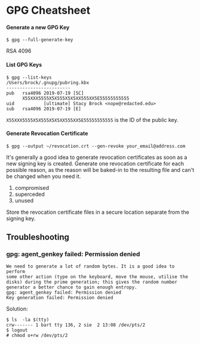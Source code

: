 # GPG Cheatsheet
#### Generate a new GPG Key
```
$ gpg --full-generate-key
```
RSA 4096

#### List GPG Keys
```
$ gpg --list-keys
/Users/brock/.gnupg/pubring.kbx
------------------------
pub   rsa4096 2019-07-19 [SC]
      X55XXX5555X5X555X5X5XX555XX5E55555555555
uid           [ultimate] Stacy Brock <nope@redacted.edu>
sub   rsa4096 2019-07-19 [E]
```

`X55XXX5555X5X555X5X5XX555XX5E55555555555` is the ID of the public key.

#### Generate Revocation Certificate
```
$ gpg --output ~/revocation.crt --gen-revoke your_email@address.com
```
It's generally a good idea to generate revocation certificates as soon as a new signing key is created. Generate one revocation certificate for each possible reason, as the reason will be baked-in to the resulting file and can't be changed when you need it.
1. compromised
2. superceded
3. unused

Store the revocation certificate files in a secure location separate from the signing key.

## Troubleshooting
### gpg: agent_genkey failed: Permission denied
```
We need to generate a lot of random bytes. It is a good idea to perform
some other action (type on the keyboard, move the mouse, utilise the
disks) during the prime generation; this gives the random number
generator a better chance to gain enough entropy.
gpg: agent_genkey failed: Permission denied
Key generation failed: Permission denied
```
Solution:
```
$ ls  -la $(tty)
crw------- 1 bart tty 136, 2 sie  2 13:08 /dev/pts/2
$ logout
# chmod o+rw /dev/pts/2
```
